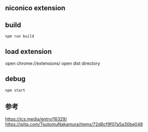## niconico extension

## build

```shell script
npm run build
```

## load extension

open chrome://extensions/
open dist directory

## debug

```shell script
npm start
```

## 参考

https://ics.media/entry/16329/
https://qiita.com/TsutomuNakamura/items/72d8cf9f07a5a30be048
